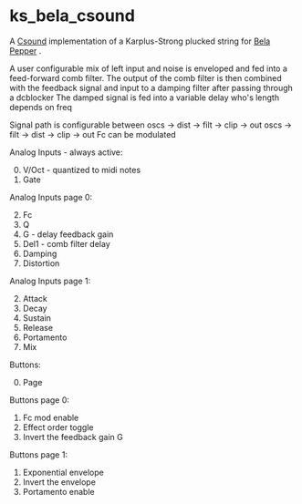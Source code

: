 # ks_bela_csound

A [Csound](https://csound.com) implementation of a Karplus-Strong plucked string for [Bela Pepper](https://learn.bela.io/products/modular/pepper/) .

A user configurable mix of left input and noise is enveloped and fed into a feed-forward comb filter.
The output of the comb filter is then combined with the feedback signal and
input to a damping filter after passing through a dcblocker
The damped signal is fed into a variable delay who's length depends on freq

Signal path is configurable between 
      	oscs -> dist -> filt -> clip -> out
      	oscs -> filt -> dist -> clip -> out
Fc can be modulated

Analog Inputs - always active:

  0. V/Oct - quantized to midi notes  
  1. Gate

Analog Inputs page 0:  

  2. Fc 
  3. Q
  4. G - delay feedback gain
  5. Del1 - comb filter delay
  6. Damping
  7. Distortion

Analog Inputs page 1:  

  2. Attack 
  3. Decay
  4. Sustain
  5. Release
  6. Portamento
  7. Mix


Buttons:
  
  0. Page

Buttons page 0:  
  1. Fc mod enable
  2. Effect order toggle
  3. Invert the feedback gain G

Buttons page 1:  
  1. Exponential envelope
  2. Invert the envelope
  3. Portamento enable

